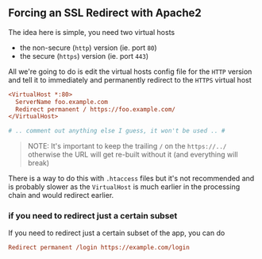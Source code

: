 ## Forcing an SSL Redirect with Apache2

The idea here is simple, you need two virtual hosts

* the non-secure (`http`) version (ie. port `80`)
* the secure (`https`) version (ie. port `443`)

All we're going to do is edit the virtual hosts config file for the `HTTP` version and tell it to immediately and permanently redirect to the `HTTPS` virtual host

```ini
<VirtualHost *:80>
  ServerName foo.example.com
  Redirect permanent / https://foo.example.com/
</VirtualHost>

# .. comment out anything else I guess, it won't be used .. #
```

> NOTE: It's important to keep the trailing `/` on the `https://../` otherwise the URL will get re-built without it (and everything will break)

There is a way to do this with `.htaccess` files but it's not recommended and is probably slower as the `VirtualHost` is much earlier in the processing chain and would redirect earlier.

### if you need to redirect just a certain subset

If you need to redirect just a certain subset of the app, you can do

```ini
Redirect permanent /login https://example.com/login
```
